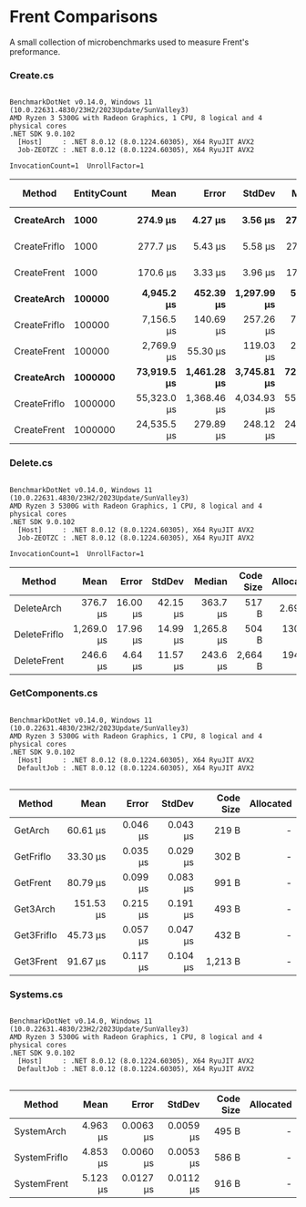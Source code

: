 # Frent Comparisons

A small collection of microbenchmarks used to measure Frent's preformance. 

### Create.cs
```

BenchmarkDotNet v0.14.0, Windows 11 (10.0.22631.4830/23H2/2023Update/SunValley3)
AMD Ryzen 3 5300G with Radeon Graphics, 1 CPU, 8 logical and 4 physical cores
.NET SDK 9.0.102
  [Host]     : .NET 8.0.12 (8.0.1224.60305), X64 RyuJIT AVX2
  Job-ZEOTZC : .NET 8.0.12 (8.0.1224.60305), X64 RyuJIT AVX2

InvocationCount=1  UnrollFactor=1  

```
| Method       | EntityCount | Mean        | Error       | StdDev      | Median      | Code Size | Gen0       | Gen1      | Gen2      | Allocated   |
|------------- |------------ |------------:|------------:|------------:|------------:|----------:|-----------:|----------:|----------:|------------:|
| **CreateArch**   | **1000**        |    **274.9 μs** |     **4.27 μs** |     **3.56 μs** |    **275.9 μs** |     **762 B** |          **-** |         **-** |         **-** |    **71.63 KB** |
| CreateFriflo | 1000        |    277.7 μs |     5.43 μs |     5.58 μs |    275.5 μs |     582 B |          - |         - |         - |    69.26 KB |
| CreateFrent  | 1000        |    170.6 μs |     3.33 μs |     3.96 μs |    170.3 μs |   1,168 B |          - |         - |         - |    49.77 KB |
| **CreateArch**   | **100000**      |  **4,945.2 μs** |   **452.39 μs** | **1,297.99 μs** |  **5,544.9 μs** |     **972 B** |  **1000.0000** |         **-** |         **-** |  **4544.39 KB** |
| CreateFriflo | 100000      |  7,156.5 μs |   140.69 μs |   257.26 μs |  7,089.5 μs |     498 B |  2000.0000 | 2000.0000 | 2000.0000 | 10234.58 KB |
| CreateFrent  | 100000      |  2,769.9 μs |    55.30 μs |   119.03 μs |  2,748.8 μs |   1,168 B |  1000.0000 | 1000.0000 | 1000.0000 |  5553.52 KB |
| **CreateArch**   | **1000000**     | **73,919.5 μs** | **1,461.28 μs** | **3,745.81 μs** | **72,651.9 μs** |     **862 B** | **12000.0000** | **7000.0000** | **2000.0000** | **62024.16 KB** |
| CreateFriflo | 1000000     | 55,323.0 μs | 1,368.46 μs | 4,034.93 μs | 55,747.2 μs |   4,894 B |  4000.0000 | 4000.0000 | 4000.0000 | 81919.41 KB |
| CreateFrent  | 1000000     | 24,535.5 μs |   279.89 μs |   248.12 μs | 24,530.4 μs |     967 B |  2000.0000 | 2000.0000 | 2000.0000 | 40118.16 KB |


### Delete.cs
```

BenchmarkDotNet v0.14.0, Windows 11 (10.0.22631.4830/23H2/2023Update/SunValley3)
AMD Ryzen 3 5300G with Radeon Graphics, 1 CPU, 8 logical and 4 physical cores
.NET SDK 9.0.102
  [Host]     : .NET 8.0.12 (8.0.1224.60305), X64 RyuJIT AVX2
  Job-ZEOTZC : .NET 8.0.12 (8.0.1224.60305), X64 RyuJIT AVX2

InvocationCount=1  UnrollFactor=1  

```
| Method       | Mean       | Error    | StdDev   | Median     | Code Size | Allocated |
|------------- |-----------:|---------:|---------:|-----------:|----------:|----------:|
| DeleteArch   |   376.7 μs | 16.00 μs | 42.15 μs |   363.7 μs |     517 B |   2.69 KB |
| DeleteFriflo | 1,269.0 μs | 17.96 μs | 14.99 μs | 1,265.8 μs |     504 B | 130.98 KB |
| DeleteFrent  |   246.6 μs |  4.64 μs | 11.57 μs |   243.6 μs |   2,664 B | 194.85 KB |


### GetComponents.cs
```

BenchmarkDotNet v0.14.0, Windows 11 (10.0.22631.4830/23H2/2023Update/SunValley3)
AMD Ryzen 3 5300G with Radeon Graphics, 1 CPU, 8 logical and 4 physical cores
.NET SDK 9.0.102
  [Host]     : .NET 8.0.12 (8.0.1224.60305), X64 RyuJIT AVX2
  DefaultJob : .NET 8.0.12 (8.0.1224.60305), X64 RyuJIT AVX2


```
| Method     | Mean      | Error    | StdDev   | Code Size | Allocated |
|----------- |----------:|---------:|---------:|----------:|----------:|
| GetArch    |  60.61 μs | 0.046 μs | 0.043 μs |     219 B |         - |
| GetFriflo  |  33.30 μs | 0.035 μs | 0.029 μs |     302 B |         - |
| GetFrent   |  80.79 μs | 0.099 μs | 0.083 μs |     991 B |         - |
| Get3Arch   | 151.53 μs | 0.215 μs | 0.191 μs |     493 B |         - |
| Get3Friflo |  45.73 μs | 0.057 μs | 0.047 μs |     432 B |         - |
| Get3Frent  |  91.67 μs | 0.117 μs | 0.104 μs |   1,213 B |         - |


### Systems.cs
```

BenchmarkDotNet v0.14.0, Windows 11 (10.0.22631.4830/23H2/2023Update/SunValley3)
AMD Ryzen 3 5300G with Radeon Graphics, 1 CPU, 8 logical and 4 physical cores
.NET SDK 9.0.102
  [Host]     : .NET 8.0.12 (8.0.1224.60305), X64 RyuJIT AVX2
  DefaultJob : .NET 8.0.12 (8.0.1224.60305), X64 RyuJIT AVX2


```
| Method       | Mean     | Error     | StdDev    | Code Size | Allocated |
|------------- |---------:|----------:|----------:|----------:|----------:|
| SystemArch   | 4.963 μs | 0.0063 μs | 0.0059 μs |     495 B |         - |
| SystemFriflo | 4.853 μs | 0.0060 μs | 0.0053 μs |     586 B |         - |
| SystemFrent  | 5.123 μs | 0.0127 μs | 0.0112 μs |     916 B |         - |
